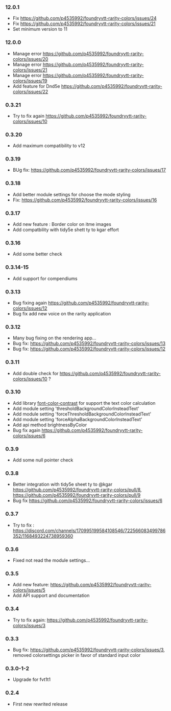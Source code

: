 ### 12.0.1

- Fix https://github.com/p4535992/foundryvtt-rarity-colors/issues/24
- Fix https://github.com/p4535992/foundryvtt-rarity-colors/issues/21
- Set minimum version to 11

### 12.0.0

- Manage error https://github.com/p4535992/foundryvtt-rarity-colors/issues/20
- Manage error https://github.com/p4535992/foundryvtt-rarity-colors/issues/21
- Manage error https://github.com/p4535992/foundryvtt-rarity-colors/issues/19
- Add feature for Dnd5e https://github.com/p4535992/foundryvtt-rarity-colors/issues/22 

### 0.3.21

- Try to fix again  https://github.com/p4535992/foundryvtt-rarity-colors/issues/10

### 0.3.20

- Add maximum compatibility to v12

### 0.3.19

- BUg fix: https://github.com/p4535992/foundryvtt-rarity-colors/issues/17

### 0.3.18

- Add better module settings for choose the mode styling
- Fix: https://github.com/p4535992/foundryvtt-rarity-colors/issues/16

### 0.3.17

- Add new feature : Border color on itme images
- Add compatbility with tidy5e shett ty to kgar effort

### 0.3.16

- Add some better check


### 0.3.14-15

- Add support for compendiums

### 0.3.13

- Bug fixing again https://github.com/p4535992/foundryvtt-rarity-colors/issues/12
- Bug fix add new voice on the rarity application

### 0.3.12

- Many bug fixing on the rendering app...
- Bug fix: https://github.com/p4535992/foundryvtt-rarity-colors/issues/13
- Bug fix: https://github.com/p4535992/foundryvtt-rarity-colors/issues/12

### 0.3.11

- Add double check for https://github.com/p4535992/foundryvtt-rarity-colors/issues/10 ?

### 0.3.10

- Add library [font-color-contrast](https://github.com/russoedu/font-color-contrast) for support the text color calculation
- Add module setting 'thresholdBackgroundColorInsteadText'
- Add module setting 'forceThresholdBackgroundColorInsteadText'
- Add module setting 'forceAlphaBackgroundColorInsteadText'
- Add api method brightnessByColor
- Bug fix again https://github.com/p4535992/foundryvtt-rarity-colors/issues/6

### 0.3.9

- Add some null pointer check

### 0.3.8

- Better integration with tidy5e sheet ty to @kgar https://github.com/p4535992/foundryvtt-rarity-colors/pull/8, https://github.com/p4535992/foundryvtt-rarity-colors/pull/9
- Bug fix https://github.com/p4535992/foundryvtt-rarity-colors/issues/6

### 0.3.7

- Try to fix : https://discord.com/channels/170995199584108546/722566083499786352/1168493224738959360

### 0.3.6

- Fixed not read the module settings...

### 0.3.5

- Add new feature: https://github.com/p4535992/foundryvtt-rarity-colors/issues/5
- Add API support and documentation

### 0.3.4

- Try to fix again: https://github.com/p4535992/foundryvtt-rarity-colors/issues/3

### 0.3.3

- Bug fix: https://github.com/p4535992/foundryvtt-rarity-colors/issues/3, removed colorsettings picker in favor of standard input color

### 0.3.0-1-2

- Upgrade for fvt1t1

### 0.2.4

- First new rewrited release
